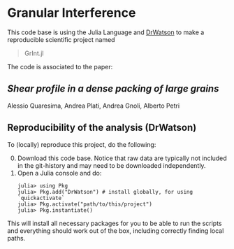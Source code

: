 # Granular Interference

This code base is using the Julia Language and [DrWatson](https://juliadynamics.github.io/DrWatson.jl/stable/)
to make a reproducible scientific project named
> GrInt.jl

The code is associated to the paper:
## _Shear profile in a dense packing of large grains_
Alessio Quaresima, Andrea Plati, Andrea Gnoli, Alberto Petri


## Reproducibility of the analysis (DrWatson)
To (locally) reproduce this project, do the following:

0. Download this code base. Notice that raw data are typically not included in the
   git-history and may need to be downloaded independently.
1. Open a Julia console and do:
   ```
   julia> using Pkg
   julia> Pkg.add("DrWatson") # install globally, for using `quickactivate`
   julia> Pkg.activate("path/to/this/project")
   julia> Pkg.instantiate()
   ```

This will install all necessary packages for you to be able to run the scripts and
everything should work out of the box, including correctly finding local paths.

# 
